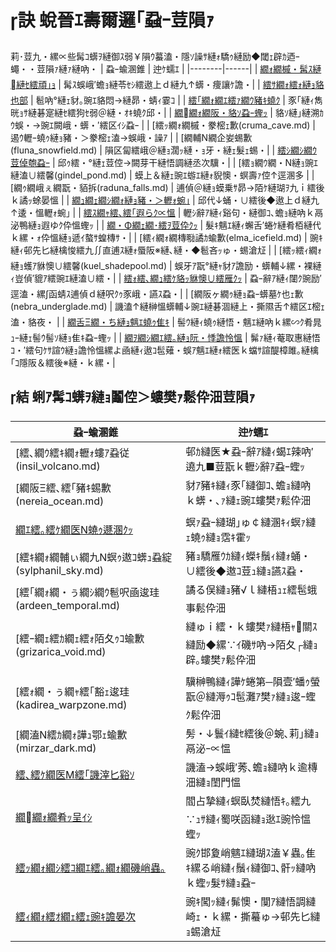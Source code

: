 # 訣 蛻晉ｴ壽爾邏｢蝨ｰ荳隕ｧ
莉･荳九・縲∝些髯ｺ蠎ｦ縺御ｽ弱￥隕ｳ蟇溘・隱ｿ譟ｻ縺ｫ驕ｩ縺励◆閾ｪ辟ｶ迺ｰ蠅・・荳隕ｧ縺ｧ縺吶・
| 蝨ｰ蝓溷錐 | 迚ｹ蠕ｴ |
|--------|------|
| [繝ｫ繝槭・髯ｽ縺縺ｾ繧頑｣ｮ](luma_glade.md) | 髯ｽ蜈峨′蟾ｮ縺苓ｾｼ繧遨上ｄ縺九↑蠎・痩讓ｹ譫・|
| [繧ｻ繝ｫ繧ｫ縺ｮ貉也部](selca_lake.md) | 髱吶°縺ｪ豺｡豌ｴ貉悶→縺昴・蜻ｨ霎ｺ |
| [繧｢繝ｫ繝ｴ繧ｧ繝ｳ豬ｷ蟯ｸ](arven_cove.md) | 豕｢縺ｨ雋晄ｮｻ縺碁寔縺ｾ繧狗ｾ弱＠縺・ｵｷ蟯ｸ邱・|
| [繝繝ｫ繝阪・貉ｿ蝨ｰ蟶ｯ](murune_bog.md) | 貉ｿ縺｣縺溯ｶｳ蜈・→豌ｴ闕峨・蠎・′繧区ｲｼ蝨ｰ |
| [繧ｯ繝ｫ繝槭・豢樒ｪ歉(cruma_cave.md) | 遏ｳ轣ｰ蟯ｩ縺ｮ豬・＞豢樒ｪ溘→蜈峨・譟ｱ |
| [繝輔Ν繝企妛蜴歉(fluna_snowfield.md) | 隕区匐繧峨＠縺ｮ濶ｯ縺・ｮ牙・縺ｪ髮ｪ蜴・|
| [繧ｼ繝ｼ繝ｳ荳倬匏蝨ｰ](zeen_ridge.md) | 邱ｩ繧・°縺ｪ荳倥→闕芽干縺悟調縺丞次驥・|
| [繧ｮ繝ｳ繝・Ν縺ｮ豌ｴ縺溘∪繧馨(gindel_pond.md) | 蟆上＆縺ｪ豌ｴ蝣ｴ縺ｫ貎懊・螟壽ｧ倥↑逕溷多 |
| [繝ｩ繝峨ぇ繝翫・貊拆(raduna_falls.md) | 逋偵＠縺ｮ蟆乗ｻ昴→陌ｹ縺瑚ｦ九ｉ繧後ｋ譎ｯ蜍晏慍 |
| [繝ｭ繝ｪ繝ｼ繝ｫ縺ｮ豬・＞轣ｫ蜿｣](loreel_crater.md) | 邱代↓蛹・∪繧後◆遨上ｄ縺九↑逶・慍轣ｫ蜿｣ |
| [繧ｽ繝ｬ繧､繧｢遐らｸ∝慍](soleia_duneline.md) | 轣ｼ辭ｱ縺ｨ谿句・縺御ｺ､蟾ｮ縺吶ｋ鬲泌鴨縺ｮ遐ゆｸ伜慍蟶ｯ |
| [繝・Φ繝ｪ繝･繧ｦ荳伜ｸｯ](tenryu_high.md) | 髮ｷ魑ｴ縺ｨ蠏舌′蜷ｹ縺肴栢縺代ｋ縲・ｫ伜慍縺ｮ遞ｲ螯ｻ蝗槫ｻ・|
| [繧ｨ繝ｫ繝槫㍾譎ｶ蝓歉(elma_icefield.md) | 豌ｷ縺ｨ邨先匕縺檎悛繧九∬直逋ｽ縺ｫ蜃阪※縺､縺・◆髱吝ｯゅ・蜴滄㍽ |
| [繧ｯ繧ｨ繝ｫ縺ｮ蠖ｱ貅懊∪繧馨(kuel_shadepool.md) | 蜈牙ｱ翫°縺ｬ豺ｱ譫励・蠎輔↓縲・裸縺ｨ豈偵′貔ｱ繧豌ｴ縺溘∪繧・|
| [繧ｫ繧､繝ｭ繧ｹ貉ｯ貅懊∪繧雁ｸｯ](kairos_thermal.md) | 蝨ｰ辭ｱ縺ｨ闥ｸ豌励′逕溘・縲∫函蜻ｽ逋偵ｄ縺呎ｸｩ豕峨・讌ｽ蝨・|
| [繝阪ヶ繝ｩ縺ｮ蝨ｰ蠎墓ｹ也ｪ歉(nebra_underglade.md) | 譏溘↑縺榊慍蠎輔↓豌ｴ縺碁涸縺上・撕隰舌↑繧区ｴ樒ｪ溘・貉夜・ |
| [繝舌Ξ繝・ち縺ｮ魑ｴ蟯ｩ隹ｷ](baretta_echo.md) | 髻ｳ縺ｨ蟯ｩ縺悟・魑ｴ縺吶ｋ縲∽ｸ肴晁ｭｰ縺ｪ髻ｳ髻ｿ縺ｮ隹ｷ蝨ｰ蟶ｯ |
| [繝ｦ繝ｼ繝ｴ繧｡縺ｮ阮・悸譫怜慍](yuva_mistwood.md) | 髴ｧ縺ｨ菴取惠縺悟ｺ・′繧句ｹｻ諠ｳ縺ｮ譫怜慍縲よ凾縺ｨ遨ｺ髢薙・蜈ｱ魑ｴ縺ｫ繧医ｋ蟷ｻ諠醍樟雎｡縺檎｢ｺ隱阪＆繧後※縺・ｋ縲・|

## 結 蜊ｱ髯ｺ蠎ｦ縺ｮ鬮倥＞螻樊ｧ鬆伜沺荳隕ｧ
| 蝨ｰ蝓溷錐 | 迚ｹ蠕ｴ |
|--------|------|
| [繧､繝ｳ繧ｷ繝ｫ轣ｫ螻ｱ蝨従(insil_volcano.md) | 邨ｶ縺医★蝨ｰ辭ｱ縺ｨ蝎ｴ辣吶′遶九■荳翫ｋ轣ｼ辭ｱ蝨ｰ蟶ｯ |
| [繝阪Ξ繧､繧｢豬ｷ蜴歉(nereia_ocean.md) | 豺ｱ豬ｷ縺ｨ豕｢縺御ｺ､蟾ｮ縺吶ｋ蠎・､ｧ縺ｪ豌ｴ螻樊ｧ鬆伜沺 |
| [繝ｴ繧｡繧ｹ繝医Ν蟯ｩ遯溷ｸｯ](vastl_crags.md) | 螟ｧ蝨ｰ縺瑚｣ゅ￠縺溷ｷｨ螟ｧ縺ｪ蟯ｩ縺ｮ霑ｷ霍ｯ |
| [繧ｷ繝ｫ繝輔ぃ繝九Ν螟ｩ遨ｺ蠎ｭ蝨綻(sylphanil_sky.md) | 豬ｮ驕雁ｳｶ縺ｨ蠑ｷ鬚ｨ縺ｫ蛹・∪繧後◆遨ｺ荳ｭ縺ｮ讌ｽ蝨・|
| [繧｢繝ｫ繝・ぅ繝ｼ繝ｳ髱呎凾逡珪(ardeen_temporal.md) | 譎る俣縺ｮ豬√ｌ縺梧ｭｪ繧髢蛾事鬆伜沺 |
| [繧ｰ繝ｪ繧ｶ繝ｪ繧ｫ陌夂ｩｺ蝓歉(grizarica_void.md) | 縺ゅｉ繧・ｋ螻樊ｧ縺梧ｬ關ｽ縺励◆縲∵ｲ磯ｻ吶→陌夂┌縺ｮ辟｡螻樊ｧ鬆伜沺 |
| [繧ｫ繝・ぅ繝ｬ繧｢豁ｪ逡珪(kadirea_warpzone.md) | 驥榊鴨縺ｨ譁ｹ蜷第─隕壹′蟠ｩ螢翫＠縺溽ｩｺ髢灘ｱ樊ｧ縺ｮ逡ｰ蟶ｸ鬆伜沺 |
| [繝溘Ν繧ｶ繝ｫ譁ｭ鄂ｪ蝓歉(mirzar_dark.md) | 髣・↓鬟ｲ縺ｾ繧後＠蜿､莉｣縺ｮ鬲泌ｰ∝慍 |
| [繧､繧ｹ繝医Μ繧｢譏滓匕谿ｿ](istoria_light.md) | 譏溘→蜈峨′莠､蟾ｮ縺吶ｋ逾槫沺縺ｮ閨門慍 |
| [繝繝ｫ繝肴ｯ呈ｲｼ](murune_bog.md) | 閻占摯縺ｨ螟臥焚縺悟ｷ｡繧九∵ｭｻ縺ｨ蜀咲函縺ｮ逖ｴ豌怜慍蟶ｯ |
| [繧ｯ繝ｫ繝ｼ繧ｺ繝ｴ繧｡繝ｫ繝磯峭蟲｡](kruzvalt_thunderchasm.md) | 豌ｸ邯夐峭魑ｴ縺瑚ｽ溘￥蟲｡隹ｷ縲る峭縺ｨ鬚ｨ縺御ｺ､骭ｯ縺吶ｋ蟶ｯ髮ｻ縺ｮ蝨ｰ |
| [繧ｨ繝ｫ繧ｵ繝ｪ繧ｪ豌ｷ譫晏次](elsario_frostbloom.md) | 豌ｷ闖ｯ縺ｨ髴懊・闃ｱ縺悟調縺崎ｪ・ｋ縲・撕蟇ゅ→邨先匕縺ｮ蜴滄㍽ |
